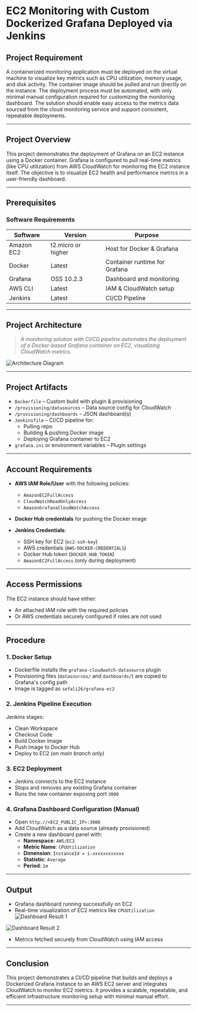 # EC2 Monitoring with Custom Dockerized Grafana Deployed via Jenkins

##  Project Requirement

A containerized monitoring application must be deployed on the virtual machine to visualize key metrics such as CPU utilization, memory usage, and disk activity. The container image should be pulled and run directly on the instance. The deployment process must be automated, with only minimal manual configuration required for customizing the monitoring dashboard. The solution should enable easy access to the metrics data sourced from the cloud monitoring service and support consistent, repeatable deployments.

---

##  Project Overview

This project demonstrates the deployment of Grafana on an EC2 instance using a Docker container. Grafana is configured to pull real-time metrics (like CPU utilization) from AWS CloudWatch for monitoring the EC2 instance itself. The objective is to visualize EC2 health and performance metrics in a user-friendly dashboard.

---

##  Prerequisites

### Software Requirements

| Software     | Version         | Purpose                            |
|--------------|------------------|------------------------------------|
| Amazon EC2   | t2.micro or higher | Host for Docker & Grafana          |
| Docker       | Latest            | Container runtime for Grafana      |
| Grafana      | OSS 10.2.3        | Dashboard and monitoring            |
| AWS CLI      | Latest            | IAM & CloudWatch setup             |
| Jenkins      | Latest            | CI/CD Pipeline                     |

---

##  Project Architecture

> _A monitoring solution with CI/CD pipeline automates the deployment of a Docker-based Grafana container on EC2, visualizing CloudWatch metrics._

![Architecture Diagram](./grafana-ec2-architecture.png)

---

##  Project Artifacts

- `Dockerfile` – Custom build with plugin & provisioning
- `/provisioning/datasources` – Data source config for CloudWatch
- `/provisioning/dashboards` – JSON dashboard(s)
- `Jenkinsfile` – CI/CD pipeline for:
  - Pulling repo
  - Building & pushing Docker image
  - Deploying Grafana container to EC2
- `grafana.ini` or environment variables – Plugin settings

---

##  Account Requirements

- **AWS IAM Role/User** with the following policies:
  - `AmazonEC2FullAccess`
  - `CloudWatchReadOnlyAccess`
  - `AmazonGrafanaCloudWatchAccess`

- **Docker Hub credentials** for pushing the Docker image

- **Jenkins Credentials**:
  - SSH key for EC2 (`ec2-ssh-key`)
  - AWS credentials (`AWS-DOCKER-CREDENTIALS`)
  - Docker Hub token (`DOCKER_HUB_TOKEN`)
  - `AmazonEC2FullAccess` (only during deployment)

---

##  Access Permissions

The EC2 instance should have either:
- An attached IAM role with the required policies
- Or AWS credentials securely configured if roles are not used

---

##  Procedure

### 1. Docker Setup
- Dockerfile installs the `grafana-cloudwatch-datasource` plugin
- Provisioning files (`datasources/` and `dashboards/`) are copied to Grafana's config path
- Image is tagged as `sefali26/grafana-ec2`

### 2. Jenkins Pipeline Execution
Jenkins stages:
- Clean Workspace
- Checkout Code
- Build Docker Image
- Push Image to Docker Hub
- Deploy to EC2 _(on main branch only)_

### 3. EC2 Deployment
- Jenkins connects to the EC2 instance
- Stops and removes any existing Grafana container
- Runs the new container exposing port `3000`

### 4. Grafana Dashboard Configuration (Manual)
- Open `http://<EC2_PUBLIC_IP>:3000`
- Add CloudWatch as a data source (already provisioned)
- Create a new dashboard panel with:
  - **Namespace**: `AWS/EC2`
  - **Metric Name**: `CPUUtilization`
  - **Dimension**: `InstanceId = i-xxxxxxxxxxxx`
  - **Statistic**: `Average`
  - **Period**: `1m`

---

##  Output

- Grafana dashboard running successfully on EC2
- Real-time visualization of EC2 metrics like `CPUUtilization`
![Dashboard Result 1](result.jpg)  

![Dashboard Result 2](resultt.jpg)
- Metrics fetched securely from CloudWatch using IAM access

---

##  Conclusion

This project demonstrates a CI/CD pipeline that builds and deploys a Dockerized Grafana instance to an AWS EC2 server and integrates CloudWatch to monitor EC2 metrics. It provides a scalable, repeatable, and efficient infrastructure monitoring setup with minimal manual effort.

---


